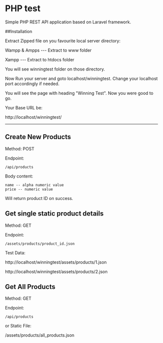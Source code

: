 
# PHP test

Simple PHP REST API application based on Laravel framework.


##Installation

Extract Zipped file on you favourite local server directory:

Wampp & Ampps --- Extract to www folder

Xampp --- Extract to htdocs folder

You will see winningtest folder on those directory.

Now Run your server and goto localhost/winningtest. Change your localhost port accordingly if needed.

You will see the page with heading "Winning Test". Now you were good to go.


Your Base URL be:

http://localhost/winningtest/

 --- 

## Create New Products

Method: POST

Endpoint:
```
/api/products

```
Body content:
```
name -- alpha numeric value
price -- numeric value

```

Will return product ID on success.


## Get single static product details

Method: GET

Endpoint:
```
/assets/products/product_id.json

```

Test Data:

http://localhost/winningtest/assets/products/1.json

http://localhost/winningtest/assets/products/2.json


## Get All Products

Method: GET

Endpoint:
```
/api/products

```

or Static File:

/assets/products/all_products.json

